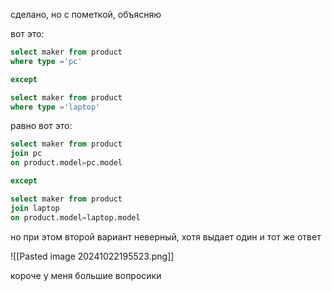сделано, но с пометкой, объясняю 

вот это:

```sql
select maker from product 
where type ='pc'

except 

select maker from product 
where type ='laptop'
```

равно вот это: 

```sql
select maker from product 
join pc
on product.model=pc.model

except 

select maker from product 
join laptop
on product.model=laptop.model
```

но при этом второй вариант неверный, хотя выдает один и тот же ответ 

![[Pasted image 20241022195523.png]]

короче у меня большие вопросики 